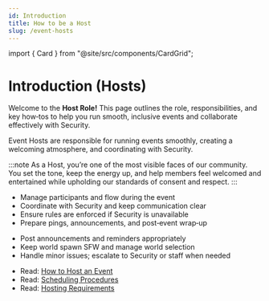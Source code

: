 ```yaml
---
id: Introduction
title: How to be a Host
slug: /event-hosts
---
```


import { Card } from "@site/src/components/CardGrid";

# Introduction (Hosts)

Welcome to the **Host Role!** This page outlines the role, responsibilities, and key how‑tos to help you run smooth, inclusive events and collaborate effectively with Security.

Event Hosts are responsible for running events smoothly, creating a welcoming atmosphere, and coordinating with Security.

:::note
As a Host, you’re one of the most visible faces of our community. You set the tone, keep the energy up, and help members feel welcomed and entertained while upholding our standards of consent and respect.
:::

<div style={{ marginBottom: "1rem" }}>
  <Card title="What Hosts Do" icon="🎤">
    <ul>
      <li>Manage participants and flow during the event</li>
      <li>Coordinate with Security and keep communication clear</li>
      <li>Ensure rules are enforced if Security is unavailable</li>
      <li>Prepare pings, announcements, and post‑event wrap‑up</li>
    </ul>
  </Card>
</div>

<div style={{ marginBottom: "1rem" }}>
  <Card title="Core Responsibilities" status="info">
    <ul>
      <li>Post announcements and reminders appropriately</li>
      <li>Keep world spawn SFW and manage world selection</li>
      <li>Handle minor issues; escalate to Security or staff when needed</li>
    </ul>
  </Card>
</div>

<div style={{ marginBottom: "1rem" }}>
  <Card title="Useful Pages" status="success">
    <ul>
      <li>Read: <a href="./how-to-host-an-event">How to Host an Event</a></li>
      <li>Read: <a href="./scheduling-procedures">Scheduling Procedures</a></li>
      <li>Read: <a href="./hosting-requirements">Hosting Requirements</a></li>
    </ul>
  </Card>
</div>
